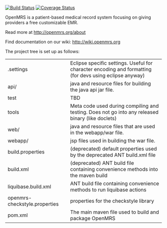 [![Build Status](https://secure.travis-ci.org/openmrs/openmrs-core.png?branch=master)](https://travis-ci.org/openmrs/openmrs-core) [![Coverage Status](https://coveralls.io/repos/github/openmrs/openmrs-core/badge.svg?branch=master)](https://coveralls.io/github/openmrs/openmrs-core?branch=master)

OpenMRS is a patient-based medical record system focusing on giving providers a free customizable EMR.

Read more at http://openmrs.org/about

Find documentation on our wiki: http://wiki.openmrs.org

The project tree is set up as follows:

<table>
 <tr>
  <td>.settings</td>
  <td>Eclipse specific settings. Useful for character encoding and formatting (for devs using eclipse anyway)</td>
 </tr>
 <tr>
  <td>api/</td>
  <td>java and resource files for building the java api jar file.</td>
 </tr>
 <tr>
  <td>test</td>
  <td>TBD</td>
 </tr>
 <tr>
  <td>tools</td>
  <td>Meta code used during compiling and testing. Does not go into any released binary (like doclets)</td>
 </tr>
 <tr>
  <td>web/</td>
  <td>java and resource files that are used in the webapp/war file.</td>
 </tr>
 <tr>
  <td>webapp/</td>
  <td>jsp files used in building the war file.</td>
 </tr>
 <tr> 
  <td>build.properties</td>
  <td>(deprecated) default properties used by the deprecated ANT build.xml file</td>
 </tr>
 <tr>
  <td>build.xml</td>
  <td>(deprecated) ANT build file containing convenience methods into the maven build</td>
 </tr>
 <tr>
  <td>liquibase.build.xml</td>
  <td>ANT build file containing convenience methods to run liquibase actions</td>
 </tr>
 <tr>
  <td>openmrs-checkstyle.properties</td>
  <td>properties for the checkstyle library</td>
 </tr>
 <tr>
  <td>pom.xml</td>
  <td>The main maven file used to build and package OpenMRS</td>
 </tr>  
</table>
